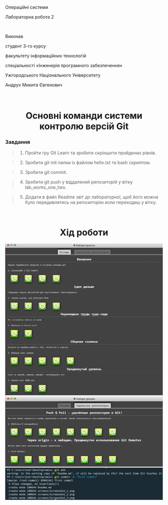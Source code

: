 Операційні системи

Лабораторна робота 2

<br>

Виконав 

студент 3-го курсу

факультету інформаційних технологій

спеціальності «Інженерія програмного забезпечення»

Ужгородського Національного Університету

Андрух Микита Євгенович
<br>
<br>
<br>

<h1 align="center">Основні команди системи контролю версій Git</h1>

### Завдання

>1. Пройти гру Git Learn та зробити скріншоти пройдених рівнів. 

>2. Зробити git init папки із файлом  hello.txt та bash скриптом.

>3. Зробити git commit.

>4. Зробити git push у віддалений репозиторій у вітку lab_works_one_two.

>5. Додати в файл Readme звіт до лабораторної, щоб його можна було передивлятись на репозиторію коли переходиш у вітку.

<br>
<h1 align="center">Хід роботи</h1>
 
![screenshot](/screens/Screenshot_1.png)
![screenshot](/screens/Screenshot_2.png)
![screenshot](/screens/Screenshot_3.png)

